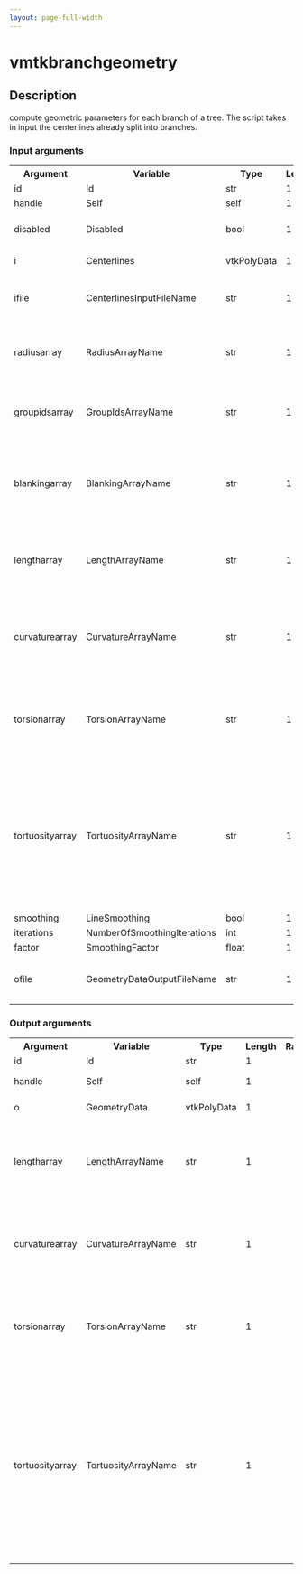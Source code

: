 ```yaml
---
layout: page-full-width
---
```

<h1>vmtkbranchgeometry</h1>
<h2>Description</h2>
compute geometric parameters for each branch of a tree. The script takes in input the centerlines already split into branches.
<h3>Input arguments</h3>
<table class="vmtkscripts">
<tr>
<th>Argument</th><th>Variable</th><th>Type</th><th>Length</th><th>Range</th><th>Default</th><th>Description</th>
</tr>
<tr><td>id</td><td>Id</td><td>str</td><td>1</td><td></td><td>0</td><td>script id</td>
</tr>
<tr><td>handle</td><td>Self</td><td>self</td><td>1</td><td></td><td></td><td>handle to self</td>
</tr>
<tr><td>disabled</td><td>Disabled</td><td>bool</td><td>1</td><td></td><td>0</td><td>disable execution and piping</td>
</tr>
<tr><td>i</td><td>Centerlines</td><td>vtkPolyData</td><td>1</td><td></td><td></td><td>the input split centerlines</td>
</tr>
<tr><td>ifile</td><td>CenterlinesInputFileName</td><td>str</td><td>1</td><td></td><td></td><td>filename for the default Centerlines reader</td>
</tr>
<tr><td>radiusarray</td><td>RadiusArrayName</td><td>str</td><td>1</td><td></td><td></td><td>name of the array where centerline radius values are stored</td>
</tr>
<tr><td>groupidsarray</td><td>GroupIdsArrayName</td><td>str</td><td>1</td><td></td><td></td><td>name of the array where centerline group ids are stored</td>
</tr>
<tr><td>blankingarray</td><td>BlankingArrayName</td><td>str</td><td>1</td><td></td><td></td><td>name of the array where blanking information about branches is stored</td>
</tr>
<tr><td>lengtharray</td><td>LengthArrayName</td><td>str</td><td>1</td><td></td><td>Length</td><td>name of the array where the average length of each branch has to be stored</td>
</tr>
<tr><td>curvaturearray</td><td>CurvatureArrayName</td><td>str</td><td>1</td><td></td><td>Curvature</td><td>name of the array where the average curvature of each branch has to be stored</td>
</tr>
<tr><td>torsionarray</td><td>TorsionArrayName</td><td>str</td><td>1</td><td></td><td>Torsion</td><td>name of the array where the average torsion of each branch has to be stored</td>
</tr>
<tr><td>tortuosityarray</td><td>TortuosityArrayName</td><td>str</td><td>1</td><td></td><td>Tortuosity</td><td>name of the array where the average tortuosity of each branch, defined as the length of a line divided by the distance of its endpoints, has to be stored</td>
</tr>
<tr><td>smoothing</td><td>LineSmoothing</td><td>bool</td><td>1</td><td></td><td>0</td><td></td>
</tr>
<tr><td>iterations</td><td>NumberOfSmoothingIterations</td><td>int</td><td>1</td><td>(0,)</td><td>100</td><td></td>
</tr>
<tr><td>factor</td><td>SmoothingFactor</td><td>float</td><td>1</td><td>(0.0,)</td><td>0.1</td><td></td>
</tr>
<tr><td>ofile</td><td>GeometryDataOutputFileName</td><td>str</td><td>1</td><td></td><td></td><td>filename for the default GeometryData writer</td>
</tr>
</table>
<h3>Output arguments</h3>
<table class="vmtkscripts">
<tr>
<th>Argument</th><th>Variable</th><th>Type</th><th>Length</th><th>Range</th><th>Default</th><th>Description</th>
</tr>
<tr><td>id</td><td>Id</td><td>str</td><td>1</td><td></td><td>0</td><td>script id</td>
</tr>
<tr><td>handle</td><td>Self</td><td>self</td><td>1</td><td></td><td></td><td>handle to self</td>
</tr>
<tr><td>o</td><td>GeometryData</td><td>vtkPolyData</td><td>1</td><td></td><td></td><td>the output data set</td>
</tr>
<tr><td>lengtharray</td><td>LengthArrayName</td><td>str</td><td>1</td><td></td><td>Length</td><td>name of the array where the average length of each branch is stored</td>
</tr>
<tr><td>curvaturearray</td><td>CurvatureArrayName</td><td>str</td><td>1</td><td></td><td>Curvature</td><td>name of the array where the average curvature of each branch is stored</td>
</tr>
<tr><td>torsionarray</td><td>TorsionArrayName</td><td>str</td><td>1</td><td></td><td>Torsion</td><td>name of the array where the average torsion of each branch is stored</td>
</tr>
<tr><td>tortuosityarray</td><td>TortuosityArrayName</td><td>str</td><td>1</td><td></td><td>Tortuosity</td><td>name of the array where the average tortuosity of each branch, defined as the length of a line divided by the distance of its endpoints minus one (L/D - 1), is stored</td>
</tr>
</table>

